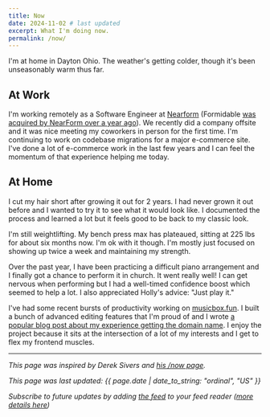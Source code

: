 ```yaml
---
title: Now
date: 2024-11-02 # last updated
excerpt: What I'm doing now.
permalink: /now/
---
```


I'm at home in Dayton Ohio. The weather's getting colder, though it's been unseasonably warm thus far.

## At Work

I'm working remotely as a Software Engineer at [Nearform](https://nearform.com/) (Formidable [was acquired by NearForm over a year ago](https://formidable.com/blog/2023/formidable-joins-forces-with-nearform/)). We recently did a company offsite and it was nice meeting my coworkers in person for the first time. I'm continuing to work on codebase migrations for a major e-commerce site. I've done a lot of e-commerce work in the last few years and I can feel the momentum of that experience helping me today.

## At Home

I cut my hair short after growing it out for 2 years. I had never grown it out before and I wanted to try it to see what it would look like. I documented the process and learned a lot but it feels good to be back to my classic look.

I'm still weightlifting. My bench press max has plateaued, sitting at 225 lbs for about six months now. I'm ok with it though. I'm mostly just focused on showing up twice a week and maintaining my strength.

Over the past year, I have been practicing a difficult piano arrangement and I finally got a chance to perform it in church. It went really well! I can get nervous when performing but I had a well-timed confidence boost which seemed to help a lot. I also appreciated Holly's advice: "Just play it."

I've had some recent bursts of productivity working on [musicbox.fun](https://musicbox.fun). I built a bunch of advanced editing features that I'm proud of and I wrote [a popular blog post about my experience getting the domain name]({{site.url}}/2024/10/25/before-you-buy-a-domain-name-first-check-to-see-if-its-haunted/). I enjoy the project because it sits at the intersection of a lot of my interests and I get to flex my frontend muscles.

---

_This page was inspired by Derek Sivers and [his /now page](https://sivers.org/now)._

_This page was last updated: {{ page.date | date_to_string: "ordinal", "US" }}_

_Subscribe to future updates by adding [the feed]({{site.url}}/now.json) to your feed reader ([more details here](https://aboutfeeds.com/))_
